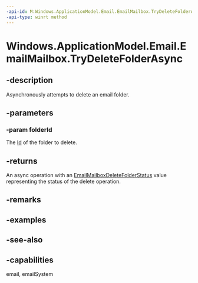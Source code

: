 ```yaml
---
-api-id: M:Windows.ApplicationModel.Email.EmailMailbox.TryDeleteFolderAsync(System.String)
-api-type: winrt method
---
```


<!-- Method syntax
public Windows.Foundation.IAsyncOperation<Windows.ApplicationModel.Email.EmailMailboxDeleteFolderStatus> TryDeleteFolderAsync(System.String folderId)
-->

# Windows.ApplicationModel.Email.EmailMailbox.TryDeleteFolderAsync

## -description
Asynchronously attempts to delete an email folder.

## -parameters
### -param folderId
The [Id](emailfolder_id.md) of the folder to delete.

## -returns
An async operation with an [EmailMailboxDeleteFolderStatus](emailmailboxdeletefolderstatus.md) value representing the status of the delete operation.

## -remarks

## -examples

## -see-also

## -capabilities
email, emailSystem

